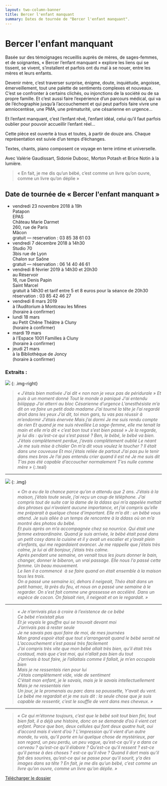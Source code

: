 ```yaml
---
layout: two-column-banner
title: Bercer l'enfant manquant
summary: Dates de tournée de "Bercer l'enfant manquant".
---
```

# Bercer l'enfant manquant
Basée sur des témoignages recueillis auprès de mères, de sages-femmes, et de soignantes, « Bercer l’enfant manquant » explore les liens qui se tissent, se vivent, s’installent et parfois ont du mal à se nouer, entre les mères et leurs enfants.

Devenir mère, c’est traverser surprise, énigme, doute, inquiétude, angoisse, émerveillement, tout une palette de sentiments complexes et nouveaux. C’est se confronter à certains clichés, ou injonctions de la société ou de sa propre famille. Et c’est aussi faire l’expérience d’un parcours médical, qui va de l’échographie jusqu’à l’accouchement et qui peut parfois faire vivre une amniocentèse, une PMA, une prématurité, une césarienne en urgence...

Et l’enfant manquant, c’est l’enfant rêvé, l’enfant idéal, celui qu’il faut parfois oublier pour pouvoir accueillir l’enfant réel...

Cette pièce est ouverte à tous et toutes, à partir de douze ans. Chaque représentation est suivie d’un temps d’échanges.

Textes, chants, piano composent ce voyage en terre intime et universelle.

Avec Valérie Gaudissart, Sidonie Dubosc, Morton Potash
et Brice Notin à la lumière.

>«&nbsp;En fait, je me dis qu’un bébé, c’est comme un livre qu’on ouvre, comme un livre qu’on déplie&nbsp;»


## Date de tournée de «&nbsp;Bercer l'enfant manquant&nbsp;»

- vendredi 23 novembre 2018 à 19h  
Patapon  
EPAS  
Château Marie Darmet  
260, rue de Paris  
Mâcon  
gratuit — reservation : 03 85 38 61 03
- vendredi 7 décembre 2018 à 14h30  
Studio 70  
3bis rue de Lyon  
Chalon sur Saône  
gratuit — réservation : 06 14 40 46 61
- vendredi 8 février 2019 à 14h30 et 20h30  
au Réservoir  
16, rue Denis Papin  
Saint Marcel  
gratuit à 14h30 et tarif entre 5 et 8 euros pour la séance de 20h30  
réservation : 03 85 42 46 27
- vendredi 8 mars 2019  
à l’Auditorium à Montceau les Mines  
(horaire à confirmer)
- lundi 18 mars  
au Petit Chêne Théâtre à Cluny  
(horaire à confirmer)
- mardi 19 mars  
à l’Espace 1001 Familles à Cluny  
(horaire à confirmer)
- jeudi 21 mars  
à la Bibliothèque de Joncy  
(horaire à confirmer)

### Extraits :
![](https://res.cloudinary.com/dnxcesebo/image/upload/c_scale,h_300/v1541816962/flyer-bercer-chalon-dec7-2018_vmb2ds.png)
{: .img-right}
>*«&nbsp;J’étais bien motivée
J’ai dit « non non je veux pas de péridurale »
Et puis à un moment donné
Tout le monde a paniqué
J’ai entendu biiiipppp
J’ai atterri au bloc
Césarienne d’urgence
L’anesthésiste m’a dit on va faire un petit dodo madame
J’ai tourné la tête je l’ai regardé droit dans les yeux
J’ai dit, toi mon gars, tu vas pas réussir à m’endormir
J’étais énervée
Mais j’ai dormi
Je me suis rendu compte de rien
Et quand je me suis réveillée
La sage-femme, elle me tenait la main et elle m’a dit  « c’est bon tout s’est bien passé »
Je la regarde, je lui dis : qu’est-ce qui s’est passé ?
Ben, le bébé, le bébé va bien.
J’étais complètement perdue, j’avais complètement oublié
Le néant
Je me suis mise à chialer
On m’a dit vous voulez le toucher ?
Il était dans une couveuse
Et moi j’étais reliée de partout
J’ai pas pu le tenir dans mes bras
Je l’ai pas entendu crier quand il est né
Je me suis dit
T’as pas été capable d’accoucher normalement
T’es nulle comme mère »*
{:.teal}


----
![](https://res.cloudinary.com/dnxcesebo/image/upload/c_scale,h_300/v1541818076/flyer-bercer-macon-nov23-2018_nft2ey.png)
{: .img}
>*«&nbsp;On a eu de la chance parce qu’on a attendu que 2 ans. J’étais à la maison, j’étais toute seule, j’ai reçu un coup de téléphone. J’ai compris tout de suite car la dame de la ddass qui m’a appelée mettait des phrases qui n’avaient aucune importance, et j’ai compris qu’elle me préparait à quelque chose d’important. Elle m’a dit : un bébé vous attend. Je suis allée à un temps de rencontre à la ddass où on m’a montré des photos du bébé.  
Et puis après on m’a accompagnée chez sa nourrice. Qui était une femme extraordinaire. Quand je suis arrivée, le bébé était posé dans un petit cosy dans la cuisine et il y avait un escalier et y’avait plein d’enfants, qui me regardaient avancer. Je me rappelle que j’étais très calme, je lui ai dit bonjour, j’étais très calme.   
Après pendant une semaine, on venait tous les jours donner le bain, changer, donner le biberon, un vrai passage. Elle nous l’a passé cette femme. Un beau mouvement.   
Le lien il a commencé  à se faire quand on était ensemble à la maison tous les trois.  
On a passé une semaine ici, dehors il neigeait, Théo était dans un petit hamac, là près du feu, et nous on a passé une semaine à le regarder. On s’est fait comme une grossesse en accéléré. Dans un espèce de cocon. On faisait rien, il neigeait et on le regardait.&nbsp;»*

----

>*«&nbsp;Je n’arrivais plus à croire à l’existence de ce bébé  
Ce bébé n’existait plus  
Et je voyais le gouffre qui se trouvait devant moi  
J’arrivais pas à rester seule  
Je ne savais pas quoi faire de moi, de mes journées  
Mon grand espoir était que tout s’arrangerait quand le bébé serait né  
L’accouchement s’est passé très facilement  
J’ai compris très vite que mon bébé allait très bien, qu’il était très costaud, mais que c’est moi, qui n’allait pas bien du tout  
J’arrivais à tout faire, je l’allaitais comme il fallait, je m’en occupais bien  
Mais je ne ressentais rien pour lui  
J’étais complètement vide, vide de sentiment  
C’était mon enfant, je le savais, mais je le savais intellectuellement   
Mais je ne ressentais rien  
Un jour, je le promenais au parc dans sa poussette,
Y’avait du vent. Le bébé me regardait et je me suis dit : la seule chose que je suis capable de ressentir, c’est le souffle de vent dans mes cheveux.&nbsp;»*

----
>*«&nbsp;Ce qui m’étonne toujours, c’est que le bébé soit tout bien fini, tout bien fait, il a déjà une histoire, donc on se demande d’où il vient cet enfant. Parce que bon, deux cellules qui font deux quatre huit, oui d’accord mais il vient d’où ? L’impression qu’il vient d’un autre monde, tu vois, qu’il porte en lui quelque chose de mystérieux, par son regard, un peu perdu, un peu vague, qu’est-ce qu’il y a dans ce cerveau ? qu’est-ce qu’il élabore ? Qu’est-ce qu’il ressent ? est-ce qu’il pense à des choses ? est-ce qu’il rêve ? Quand il dort mais qu’il fait des sourires, qu’est-ce qui se passe pour qu’il sourit, y’a des images dans sa tête ? En fait, je me dis qu’un bébé, c’est comme un livre qu’on ouvre, comme un livre qu’on déplie.&nbsp;»*

[Télécharger le dossier](bercer-l-enfant-manquant-dossier.pdf)

<br>
